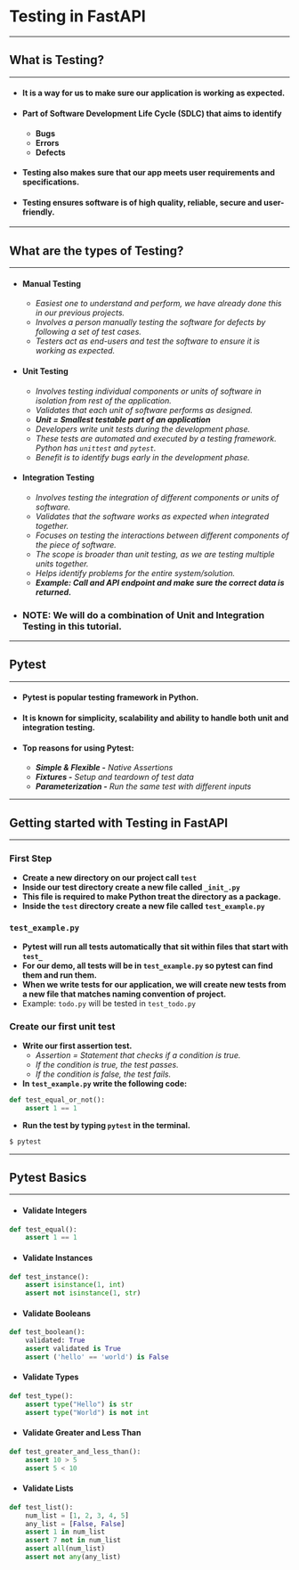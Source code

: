 # Testing in FastAPI

---

## What is Testing?

---

- #### It is a way for us to make sure our application is working as expected.
- #### Part of Software Development Life Cycle (SDLC) that aims to identify
  - **Bugs**
  - **Errors**
  - **Defects**
- #### Testing also makes sure that our app meets user requirements and specifications.
- #### Testing ensures software is of high quality, reliable, secure and user-friendly.

---

## What are the types of Testing?

---

- #### Manual Testing

  - _Easiest one to understand and perform, we have already done this in our previous projects._
  - _Involves a person manually testing the software for defects by following a set of test cases._
  - _Testers act as end-users and test the software to ensure it is working as expected._

- #### Unit Testing

  - _Involves testing individual components or units of software in isolation from rest of the application._
  - _Validates that each unit of software performs as designed._
  - _**Unit = Smallest testable part of an application**_
  - _Developers write unit tests during the development phase._
  - _These tests are automated and executed by a testing framework. Python has `unittest` and `pytest`._
  - _Benefit is to identify bugs early in the development phase._

- #### Integration Testing

  - _Involves testing the integration of different components or units of software._
  - _Validates that the software works as expected when integrated together._
  - _Focuses on testing the interactions between different components of the piece of software._
  - _The scope is broader than unit testing, as we are testing multiple units together._
  - _Helps identify problems for the entire system/solution._
  - _**Example: Call and API endpoint and make sure the correct data is returned.**_

- ### NOTE: We will do a combination of Unit and Integration Testing in this tutorial.

---

## Pytest

---

- #### Pytest is popular testing framework in Python.
- #### It is known for simplicity, scalability and ability to handle both unit and integration testing.
- #### Top reasons for using Pytest:
  - _**Simple & Flexible -** Native Assertions_
  - _**Fixtures -** Setup and teardown of test data_
  - _**Parameterization -** Run the same test with different inputs_

---

## Getting started with Testing in FastAPI

---

### First Step

- **Create a new directory on our project call `test`**
- **Inside our test directory create a new file called `_init_.py`**
- **This file is required to make Python treat the directory as a package.**
- **Inside the `test` directory create a new file called `test_example.py`**

### `test_example.py`

- **Pytest will run all tests automatically that sit within files that start with `test_`**
- **For our demo, all tests will be in `test_example.py` so pytest can find them and run them.**
- **When we write tests for our application, we will create new tests from a new file that matches naming convention of project.**
- Example: `todo.py` will be tested in `test_todo.py`

### Create our first unit test

- **Write our first assertion test.**
  - _Assertion = Statement that checks if a condition is true._
  - _If the condition is true, the test passes._
  - _If the condition is false, the test fails._
- **In `test_example.py` write the following code:**

```python
def test_equal_or_not():
    assert 1 == 1
```

- **Run the test by typing `pytest` in the terminal.**

```bash
$ pytest
```

---

## Pytest Basics

---
- #### Validate Integers
```python
def test_equal():
    assert 1 == 1
```
- #### Validate Instances
```python
def test_instance():
    assert isinstance(1, int)
    assert not isinstance(1, str)
```

- #### Validate Booleans
```python
def test_boolean():
    validated: True
    assert validated is True
    assert ('hello' == 'world') is False
```
- #### Validate Types
```python
def test_type():
    assert type("Hello") is str
    assert type("World") is not int
```
- #### Validate Greater and Less Than
```python
def test_greater_and_less_than():
    assert 10 > 5
    assert 5 < 10
```
- #### Validate Lists
```python
def test_list():
    num_list = [1, 2, 3, 4, 5]
    any_list = [False, False]
    assert 1 in num_list
    assert 7 not in num_list
    assert all(num_list)
    assert not any(any_list)